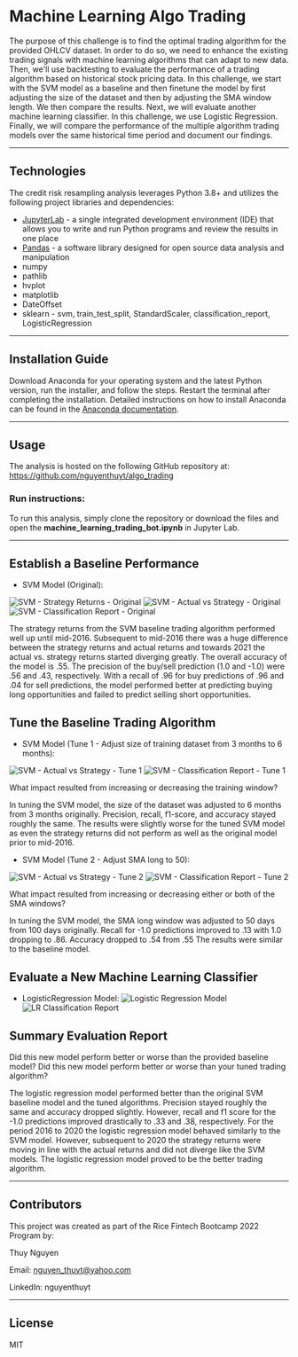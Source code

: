 # Machine Learning Algo Trading
The purpose of this challenge is to find the optimal trading algorithm for the provided OHLCV dataset. In order to do so, we need to enhance the existing trading signals with machine learning algorithms that can adapt to new data. Then, we'll use backtesting to evaluate the performance of a trading algorithm based on historical stock pricing data. In this challenge, we start with the SVM model as a baseline and then finetune the model by first adjusting the size of the dataset and then by adjusting the SMA window length. We then compare the results. Next, we will evaluate another machine learning classifier. In this challenge, we use Logistic Regression. Finally, we will compare the performance of the multiple algorithm trading models over the same historical time period and document our findings.  

---

## Technologies

The credit risk resampling analysis leverages Python 3.8+ and utilizes the following project libraries and dependencies:
* [JupyterLab](https://jupyterlab.readthedocs.io/en/stable/) - a single integrated development environment (IDE) that allows you to write and run Python programs and review the results in one place
* [Pandas](https://pandas.pydata.org/) - a software library designed for open source data analysis and manipulation
* numpy
* pathlib
* hvplot
* matplotlib
* DateOffset
* sklearn - svm, train_test_split, StandardScaler, classification_report, LogisticRegression


---

## Installation Guide


Download Anaconda for your operating system and the latest Python version, run the installer, and follow the steps. Restart the terminal after completing the installation. Detailed instructions on how to install Anaconda can be found in the [Anaconda documentation](https://docs.anaconda.com/anaconda/install/).



---

## Usage
The analysis is hosted on the following GitHub repository at: https://github.com/nguyenthuyt/algo_trading   

### **Run instructions:**
To run this analysis, simply clone the repository or download the files and open the **machine_learning_trading_bot.ipynb** in Jupyter Lab.
___
## Establish a Baseline Performance

* SVM Model (Original):

![SVM - Strategy Returns - Original](strategy_returns_original.PNG)
![SVM - Actual vs Strategy - Original](actualsvsstrategy.PNG)
![SVM - Classification Report - Original](svm_report_original.PNG)

The strategy returns from the SVM baseline trading algorithm performed well up until mid-2016. Subsequent to mid-2016 there was a huge difference between the strategy returns and actual returns and towards 2021 the actual vs. strategy returns started diverging greatly. The overall accuracy of the model is .55. The precision of the buy/sell prediction (1.0 and -1.0) were .56 and .43, respectively. With a recall of .96 for buy predictions of .96 and .04 for sell predictions, the model performed better at predicting buying long opportunities and failed to predict selling short opportunities.

## Tune the Baseline Trading Algorithm

* SVM Model (Tune 1 - Adjust size of training dataset from 3 months to 6 months):

![SVM - Actual vs Strategy - Tune 1](actualsvsstrategy_tune1.PNG)
![SVM - Classification Report - Tune 1](svm_report_tune1.PNG)

What impact resulted from increasing or decreasing the training window?

In tuning the SVM model, the size of the dataset was adjusted to 6 months from 3 months originally. Precision, recall, f1-score, and accuracy stayed roughly the same. The results were slightly worse for the tuned SVM model as even the strategy returns did not perform as well as the original model prior to mid-2016.  

* SVM Model (Tune 2 - Adjust SMA long to 50):

![SVM - Actual vs Strategy - Tune 2](actualsvsstrategy_tune2.PNG)
![SVM - Classification Report - Tune 2](svm_report_tune2.PNG)

What impact resulted from increasing or decreasing either or both of the SMA windows?

In tuning the SVM model, the SMA long window was adjusted to 50 days from 100 days originally. Recall for -1.0 predictions improved to .13 with 1.0 dropping to .86. Accuracy dropped to .54 from .55 The results were similar to the baseline model.  

## Evaluate a New Machine Learning Classifier

* LogisticRegression Model:
![Logistic Regression Model](lr_actualsvsstrategy.PNG)
![LR Classification Report](lr_report.PNG)

## Summary Evaluation Report

Did this new model perform better or worse than the provided baseline model? Did this new model perform better or worse than your tuned trading algorithm?

The logistic regression model performed better than the original SVM baseline model and the tuned algorithms. Precision stayed roughly the same and accuracy dropped slightly. However, recall and f1 score for the -1.0 predictions improved drastically to .33 and .38, respectively. For the period 2016 to 2020 the logistic regression model behaved similarly to the SVM model. However, subsequent to 2020 the strategy returns were moving in line with the actual returns and did not diverge like the SVM models. The logistic regression model proved to be the better trading algorithm. 


---

## Contributors

This project was created as part of the Rice Fintech Bootcamp 2022 Program by:

Thuy Nguyen

Email: nguyen_thuyt@yahoo.com

LinkedIn: nguyenthuyt



---

## License

MIT



